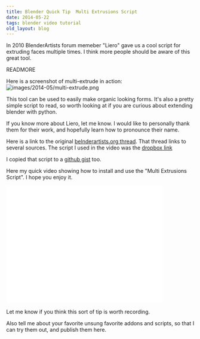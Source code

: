 ```yaml
---
title: Blender Quick Tip  Multi Extrusions Script
date: 2014-05-22
tags: blender video tutorial
old_layout: blog
---
```


In 2010 BlenderArtists forum memeber "Liero" gave us a cool script for
extruding faces multiple times.  I think more people should be aware
of this great tool.

READMORE

Here is a screenshot of multi-extrude in action:
<img src="/images/2014-05/multi-extrude2.png" class="img img-responsive blog-image" alt="images/2014-05/multi-extrude.png"/>


This tool can be used to easily make organic looking forms. It's also a
pretty simple script to read, so worth looking at if you are curious
about extending blender with python.

If you know more about Liero, let me know. I would like to personally
thank them for their work, and hopefully learn how to pronounce their
name.

Here is a link to the original [belnderartists.org
thread](https://blenderartists.org/forum/showthread.php?219526-Multiple-extrusions-script).
That thread links to several sources.  The script I used in the video 
was the [dropbox link](https://dl.dropbox.com/u/16486113/Blender/mexii.py)

I  copied that script to a [github
gist](https://gist.github.com/knowuh/5dacf4735137ac121428#file-mex) too.


Here my quick video showing how to install and use the "Multi Extrusions
Script". I hope you enjoy it.

<iframe width="420" height="315"
src="//www.youtube.com/embed/YiuRrMahySY" frameborder="0"
allowfullscreen></iframe>

Let me know if you think this sort of tip is worth recording.  

Also tell me about your favorite unsung favorite addons and scripts, so
that I can try them out, and publish them here.


